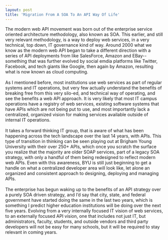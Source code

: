 ```yaml
---
layout: post
title: 'Migration From A SOA To An API Way Of Life'
---
```

<p>The modern web API movement was born out of the enterprise service oriented architecture methodology, also known as SOA. This earlier, and still very relevant methodology, is a way to deploy web services, in a very technical, top down, IT governance kind of way. Around 2000 what we know as the modern web API began to take a different direction with a series of API deployments from like <span>SalesForce</span>, Amazon and EBay--something that was further evolved by social emdia platforms like Twitter, Facebook, and tech giants like Google, then again by Amazon, resulting what is now known as cloud computing.<br /><br />As I mentioned before, most institutions use web services as part of regular systems and IT operations, but very few actually understand the benefits of breaking free from this very silo-ed, and technical way of operating, and see the benefits a web API approach. It is very likely that most IT campus operations have a registry of web services, existing software systems that have APIs which are not being put to use, and most importantly lack a centralized, organized vision for making services available outside of internal IT operations.&nbsp;<br /><br />It takes a forward thinking IT group, that is aware of what has been happening across the tech landscape over the last 14 years, with APIs. This type of transition in thinking can be seen playing out at Brigham Young University with their over 250+ APIs, which once you scratch the surface you realize that the majority are older SOAP services, part of a legacy SOA strategy, with only a handful of them being redesigned to reflect modern web APIs. Even with this awareness, BYU is still just beginning to get a handle on what a centralized developer area will look like, let alone an organized and consistent approach to designing, deploying and managing APIs.<br /><br />The enterprise has begun waking up to the benefits of an API strategy over a purely SOA driven strategy, and I&rsquo;d say that city, state, and federal government have started doing the same in the last two years, which is something I predict higher education institutions will be doing over the next five years. Evolving from a very internally focused IT vision of web services, to an externally focused API vision, one that includes not just IT, but administrators, faculty, students, and outside vendors and third party developers will not be easy for many schools, but it will be required to stay relevant in coming years.</p>